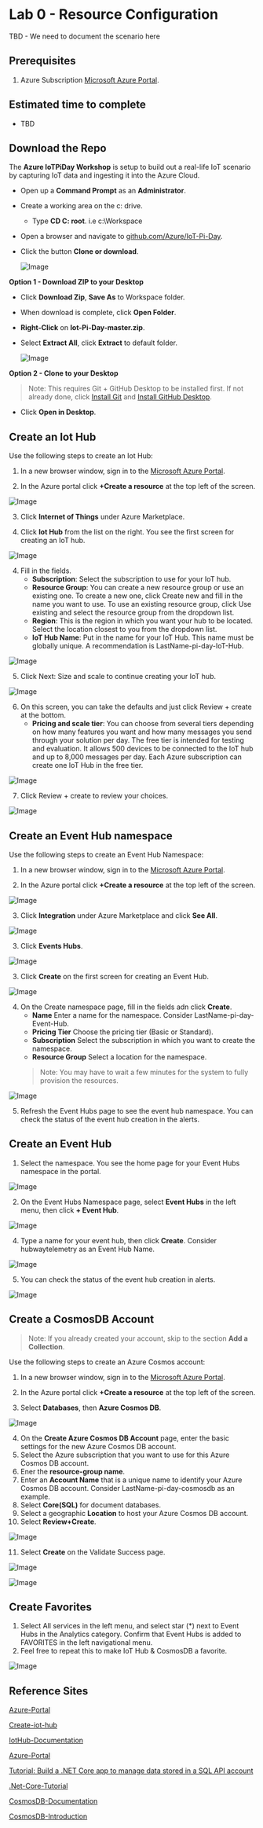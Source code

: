 # Lab 0 - Resource Configuration
TBD - We need to document the scenario here

## Prerequisites
1.  Azure Subscription [Microsoft Azure Portal](https://portal.azure.com).

## Estimated time to complete
- TBD

## Download the Repo
The **Azure IoTPiDay Workshop** is setup to build out a real-life IoT scenario by capturing IoT data and ingesting it into the Azure Cloud.

- Open up a **Command Prompt** as an **Administrator**.
- Create a working area on the c: drive.
    - Type **CD C: root**. i.e c:\Workspace
- Open a browser and navigate to [github.com/Azure/IoT-Pi-Day](https://github.com/Azure/IoT-Pi-Day).
- Click the button **Clone or download**.

    ![Image](/images/settingupthelaptop-1.png)

**Option 1 - Download ZIP to your Desktop**

- Click **Download Zip**, **Save As** to Workspace folder.
- When download is complete, click **Open Folder**.
- **Right-Click** on **Iot-Pi-Day-master.zip**.
- Select **Extract All**, click **Extract** to default folder.

    ![Image](/images/settingupthelaptop-2.png)

**Option 2 - Clone to your Desktop**
    
> Note: This requires Git + GitHub Desktop to be installed first. If not already done, click [Install Git](https://github.com/Azure/IoT-Pi-Day/tree/master/Setting%20up%20the%20Laptop#optional-install-git) and [Install GitHub Desktop](https://github.com/Azure/IoT-Pi-Day/tree/master/Setting%20up%20the%20Laptop#optional-install-git-desktop).

- Click **Open in Desktop**.

## Create an Iot Hub

Use the following steps to create an Iot Hub:    

1. In a new browser window, sign in to the [Microsoft Azure Portal](https://portal.azure.com).

2. In the Azure portal click **+Create a resource** at the top left of the screen.

![Image](/images/lab-0-image1.png)

3. Click **Internet of Things** under Azure Marketplace.

3. Click **Iot Hub** from the list on the right. You see the first screen for creating an IoT hub.

![Image](/images/lab-0-image2.png)

4. Fill in the fields.
   * **Subscription**: Select the subscription to use for your IoT hub.
   * **Resource Group**: You can create a new resource group or use an existing one. To create a new one, click Create new and fill in the name you want to use. To use an existing resource group, click Use existing and select the resource group from the dropdown list.
   * **Region**: This is the region in which you want your hub to be located. Select the location closest to you from the dropdown list.
   * **IoT Hub Name**: Put in the name for your IoT Hub. This name must be globally unique. A recommendation is LastName-pi-day-IoT-Hub.

![Image](/images/lab-0-image3.png)

5. Click Next: Size and scale to continue creating your IoT hub.

![Image](/images/lab-0-image3.2.png)

6. On this screen, you can take the defaults and just click Review + create at the bottom.  
    * **Pricing and scale tier**: You can choose from several tiers depending on how many features you want and how many messages you send through your solution per day. The free tier is intended for testing and evaluation. It allows 500 devices to be connected to the IoT hub and up to 8,000 messages per day. Each Azure subscription can create one IoT Hub in the free tier.

![Image](/images/lab-0-image4.png)

7.  Click Review + create to review your choices. 

![Image](/images/lab-0-image5.png)


## Create an Event Hub namespace

Use the following steps to create an Event Hub Namespace:    

1. In a new browser window, sign in to the [Microsoft Azure Portal](https://portal.azure.com).

2. In the Azure portal click **+Create a resource** at the top left of the screen.

![Image](/images/lab-0-image1.png)

3. Click **Integration** under Azure Marketplace and click **See All**.

![Image](/images/lab-0-image10.png)

3. Click **Events Hubs**.

![Image](/images/lab-0-image11.png)

3. Click **Create** on the first screen for creating an Event Hub.

![Image](/images/lab-0-image12.png)

4. On the Create namespace page, fill in the fields adn click **Create**.
   * **Name** Enter a name for the namespace. Consider LastName-pi-day-Event-Hub.
   * **Pricing Tier** Choose the pricing tier (Basic or Standard).
   * **Subscription** Select the subscription in which you want to create the namespace.
   * **Resource Group** Select a location for the namespace.
    > Note: You may have to wait a few minutes for the system to fully provision the resources.

![Image](/images/lab-0-image13.png)

5. Refresh the Event Hubs page to see the event hub namespace. You can check the status of the event hub creation in the alerts. 

## Create an Event Hub

1. Select the namespace. You see the home page for your Event Hubs namespace in the portal.

![Image](/images/lab-0-image14.png)

2.  On the Event Hubs Namespace page, select **Event Hubs** in the left menu, then click **+ Event Hub**.

![Image](/images/lab-0-image16.png)

4.  Type a name for your event hub, then click **Create**.  Consider hubwaytelemetry as an Event Hub Name.

![Image](/images/lab-0-image17.png)

5.  You can check the status of the event hub creation in alerts.

![Image](/images/lab-0-image18.png)

## Create a CosmosDB Account

> Note:  If you already created your account, skip to the section **Add a Collection**.

Use the following steps to create an Azure Cosmos account:    

1. In a new browser window, sign in to the [Microsoft Azure Portal](https://portal.azure.com).

2. In the Azure portal click **+Create a resource** at the top left of the screen.

3. Select **Databases**, then **Azure Cosmos DB**.

![Image](/images/lab-0-image20.png)

4. On the **Create Azure Cosmos DB Account** page, enter the basic settings for the new Azure Cosmos DB account.
5. Select the Azure subscription that you want to use for this Azure Cosmos DB account.
6. Ener the **resource-group name**.
7. Enter an **Account Name** that is a unique name to identify your Azure Cosmos DB account. Consider LastName-pi-day-cosmosdb as an example.
8. Select **Core(SQL)** for document databases.
9. Select a geographic **Location** to host your Azure Cosmos DB account.
10. Select **Review+Create**.

![Image](/images/lab-0-image21.png)

11. Select **Create** on the Validate Success page.

![Image](/images/lab-0-image22.png)

![Image](/images/lab-0-image23.png)

<!--
## Add a Collection
You can now use the Data Explorer tool in the Azure portal to create a database and collection.

1.  Click on **Go to Resource** when deployment is complete.

![Image](/images/lab-0-image24.png)

2.  From the **Overview** tab, Click **Data Explorer**.

![Image](/images/lab-0-image25.png)

3. Click on **New Collection**.

![Image](/images/lab-0-image26.png)

4.  On the **Add Collection** page, enter the settings for the new collection.
   
5.  Enter **Hubway** as the name for the **Database Id**.
   
6.  Enter **Tripdata** as the name for **Collection Id**.
   
7.  Enter **/startstationid** as the **Partition key**.
   
8.  Change the **Throughput** to **400** request units per second (RU/s).
    > Note: If you want to reduce latency, you can scale up the throughput later.
   
9.  Click **OK**.

![Image](/images/lab-0-image27.png)
-->

## Create Favorites

1. Select All services in the left menu, and select star (*) next to Event Hubs in the Analytics category. Confirm that Event Hubs is added to FAVORITES in the left navigational menu.
2. Feel free to repeat this to make IoT Hub & CosmosDB a favorite.

![Image](/images/lab-0-image15.png)

## Reference Sites

[Azure-Portal](https://portal.azure.com/)

[Create-iot-hub]( https://docs.microsoft.com/en-us/azure/iot-hub/iot-hub-create-through-portal)

[IotHub-Documentation](https://docs.microsoft.com/en-us/azure/iot-hub/)

[Azure-Portal](https://portal.azure.com/)

[Tutorial: Build a .NET Core app to manage data stored in a SQL API account](https://docs.microsoft.com/en-us/azure/cosmos-db/sql-api-dotnetcore-get-started)

[.Net-Core-Tutorial](https://docs.microsoft.com/en-us/azure/cosmos-db/sql-api-dotnetcore-get-started)

[CosmosDB-Documentation](https://docs.microsoft.com/en-us/azure/cosmos-db/)

[CosmosDB-Introduction](https://docs.microsoft.com/en-us/azure/cosmos-db/introduction)
